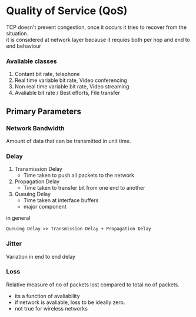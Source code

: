 # Quality of Service (QoS)

TCP doesn't prevent congestion, once it occurs it tries to recover from the situation.  
it is considered at network layer because it requies both per hop and end to end behaviour

### Avaliable classes

1. Contant bit rate, telephone
1. Real time variable bit rate, Video conferencing
1. Non real time variable bit rate, Video streaming
1. Avaliable bit rate / Best efforts, File transfer

## Primary Parameters

### Network Bandwidth

Amount of data that can be transmitted in unit time.

### Delay

1. Transmission Delay
    - Time taken to push all packets to the network
1. Propagation Delay
    - Time taken to transfer bit from one end to another
1. Queuing Delay
    - Time taken at interface buffers
    - major component

in general

```
Queuing Delay >> Transmission Delay + Propagation Delay
```

### Jitter

Variation in end to end delay

### Loss

Relative measure of no of packets lost compared to total no of packets.

- its a function of avaliability
- if network is avaliable, loss to be ideally zero.
- not true for wireless networks
